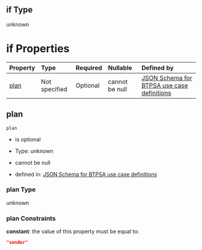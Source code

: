 ## if Type

unknown

# if Properties

| Property      | Type          | Required | Nullable       | Defined by                                                                                                                                                                                                                                  |
| :------------ | :------------ | :------- | :------------- | :------------------------------------------------------------------------------------------------------------------------------------------------------------------------------------------------------------------------------------------ |
| [plan](#plan) | Not specified | Optional | cannot be null | [JSON Schema for BTPSA use case definitions](btpsa-usecase-properties-services-items-allof-1-then-allof-85-then-allof-1-if-properties-plan.md "undefined#/properties/services/items/allOf/1/then/allOf/85/then/allOf/1/if/properties/plan") |

## plan



`plan`

*   is optional

*   Type: unknown

*   cannot be null

*   defined in: [JSON Schema for BTPSA use case definitions](btpsa-usecase-properties-services-items-allof-1-then-allof-85-then-allof-1-if-properties-plan.md "undefined#/properties/services/items/allOf/1/then/allOf/85/then/allOf/1/if/properties/plan")

### plan Type

unknown

### plan Constraints

**constant**: the value of this property must be equal to:

```json
"sender"
```
